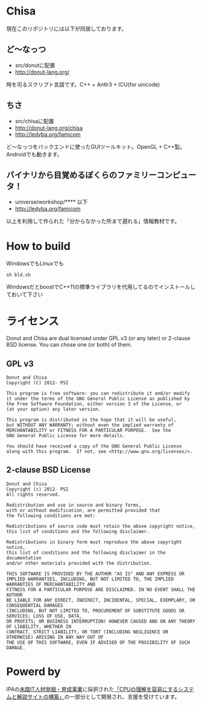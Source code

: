 Chisa
=====
現在このリポジトリには以下が同居しております。

ど～なっつ
----
* src/donutに配置
* http://donut-lang.org/

時を司るスクリプト言語です。C++ + Antlr3 + ICU(for unicode)

ちさ
----
* src/chisaに配置
* http://donut-lang.org/chisa
* http://ledyba.org/famicom

ど～なっつをバックエンドに使ったGUIツールキット。OpenGL + C++製。Androidでも動きます。

バイナリから目覚めるぼくらのファミリーコンピュータ！
---
* universe/workshop/**** 以下
* http://ledyba.org/famicom

以上を利用して作られた「分からなかった所まで遡れる」情報教材です。

How to build
====
WindowsでもLinuxでも

    sh bld.sh

WindowsだとboostでC++11の標準ライブラリを代用してるのでインストールしておいて下さい


ライセンス
====
Donut and Chisa are dual licensed under GPL v3 (or any later) or 2-clause BSD license. You can chose one (or both) of them.

GPL v3
----
    Donut and Chisa
    Copyright (C) 2012- PSI
    
    This program is free software: you can redistribute it and/or modify
    it under the terms of the GNU General Public License as published by
    the Free Software Foundation, either version 3 of the License, or
    (at your option) any later version.
    
    This program is distributed in the hope that it will be useful,
    but WITHOUT ANY WARRANTY; without even the implied warranty of
    MERCHANTABILITY or FITNESS FOR A PARTICULAR PURPOSE.  See the
    GNU General Public License for more details.
    
    You should have received a copy of the GNU General Public License
    along with this program.  If not, see <http://www.gnu.org/licenses/>.

2-clause BSD License
----
    Donut and Chisa
    Copyright (c) 2012- PSI
    All rights reserved.
    
    Redistribution and use in source and binary forms,
    with or without modification, are permitted provided that
    the following conditions are met:
    
    Redistributions of source code must retain the above copyright notice,
    this list of conditions and the following disclaimer.
    
    Redistributions in binary form must reproduce the above copyright notice,
    this list of conditions and the following disclaimer in the documentation
    and/or other materials provided with the distribution.
    
    THIS SOFTWARE IS PROVIDED BY THE AUTHOR "AS IS" AND ANY EXPRESS OR
    IMPLIED WARRANTIES, INCLUDING, BUT NOT LIMITED TO, THE IMPLIED WARRANTIES OF MERCHANTABILITY AND
    FITNESS FOR A PARTICULAR PURPOSE ARE DISCLAIMED. IN NO EVENT SHALL THE AUTHOR
    BE LIABLE FOR ANY DIRECT, INDIRECT, INCIDENTAL, SPECIAL, EXEMPLARY, OR CONSEQUENTIAL DAMAGES
    (INCLUDING, BUT NOT LIMITED TO, PROCUREMENT OF SUBSTITUTE GOODS OR SERVICES; LOSS OF USE, DATA,
    OR PROFITS; OR BUSINESS INTERRUPTION) HOWEVER CAUSED AND ON ANY THEORY OF LIABILITY, WHETHER IN
    CONTRACT, STRICT LIABILITY, OR TORT (INCLUDING NEGLIGENCE OR OTHERWISE) ARISING IN ANY WAY OUT OF
    THE USE OF THIS SOFTWARE, EVEN IF ADVISED OF THE POSSIBILITY OF SUCH DAMAGE.


Powerd by
====
IPAの[未踏IT人材発掘・育成事業](http://www.ipa.go.jp/jinzai/mitou/)に採択された[「CPUの理解を容易にするシステムと解説サイトの構築」](http://www.ipa.go.jp/jinzai/mitou/2012/2012_1/gaiyou/h-1.html)の一部分として開発され、支援を受けています。



